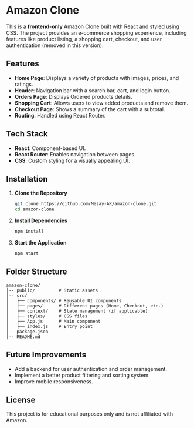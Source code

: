 # Amazon Clone

This is a **frontend-only** Amazon Clone built with React and styled using CSS. The project provides an e-commerce shopping experience, including features like product listing, a shopping cart, checkout, and user authentication (removed in this version).

## Features

- **Home Page**: Displays a variety of products with images, prices, and ratings.
- **Header**: Navigation bar with a search bar, cart, and login button.
- **Orders Page**: Displays Ordered products details.
- **Shopping Cart**: Allows users to view added products and remove them.
- **Checkout Page**: Shows a summary of the cart with a subtotal.
- **Routing**: Handled using React Router.

## Tech Stack

- **React**: Component-based UI.
- **React Router**: Enables navigation between pages.
- **CSS**: Custom styling for a visually appealing UI.

## Installation

1. **Clone the Repository**
   ```sh
   git clone https://github.com/Mesay-AK/amazon-clone.git
   cd amazon-clone
   ```

2. **Install Dependencies**
   ```sh
   npm install
   ```

3. **Start the Application**
   ```sh
   npm start
   ```

## Folder Structure

```
amazon-clone/
│-- public/         # Static assets
│-- src/
│   ├── components/ # Reusable UI components
│   ├── pages/      # Different pages (Home, Checkout, etc.)
│   ├── context/    # State management (if applicable)
│   ├── styles/     # CSS files
│   ├── App.js      # Main component
│   ├── index.js    # Entry point
│-- package.json
│-- README.md
```

## Future Improvements

- Add a backend for user authentication and order management.
- Implement a better product filtering and sorting system.
- Improve mobile responsiveness.

## License

This project is for educational purposes only and is not affiliated with Amazon.

